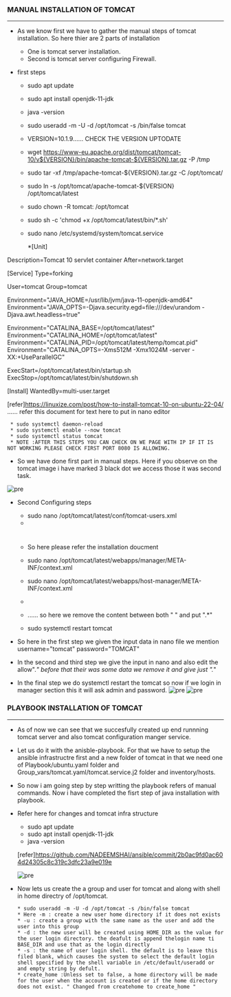 ### MANUAL  INSTALLATION  OF  TOMCAT
----------------------------

* As we know first we have to gather the manual steps of tomcat installation. So here thier are 2 parts of installation 
     * One is tomcat server installation.
     * Second is tomcat server  configuring  Firewall.

* first steps 
    * sudo apt update 
    * sudo apt install openjdk-11-jdk
    * java -version
    * sudo useradd -m -U -d /opt/tomcat -s /bin/false tomcat
    * VERSION=10.1.9...... CHECK THE VERSION UPTODATE
    * wget https://www-eu.apache.org/dist/tomcat/tomcat-10/v${VERSION}/bin/apache-tomcat-${VERSION}.tar.gz -P /tmp
    * sudo tar -xf /tmp/apache-tomcat-${VERSION}.tar.gz -C /opt/tomcat/
    * sudo ln -s /opt/tomcat/apache-tomcat-${VERSION} /opt/tomcat/latest
    * sudo chown -R tomcat: /opt/tomcat
    * sudo sh -c 'chmod +x /opt/tomcat/latest/bin/*.sh'
    * sudo nano /etc/systemd/system/tomcat.service

       *[Unit]

Description=Tomcat 10 servlet container
After=network.target

[Service]
Type=forking

User=tomcat
Group=tomcat

Environment="JAVA_HOME=/usr/lib/jvm/java-11-openjdk-amd64"
Environment="JAVA_OPTS=-Djava.security.egd=file:///dev/urandom -Djava.awt.headless=true"

Environment="CATALINA_BASE=/opt/tomcat/latest"
Environment="CATALINA_HOME=/opt/tomcat/latest"
Environment="CATALINA_PID=/opt/tomcat/latest/temp/tomcat.pid"
Environment="CATALINA_OPTS=-Xms512M -Xmx1024M -server -XX:+UseParallelGC"

ExecStart=/opt/tomcat/latest/bin/startup.sh
ExecStop=/opt/tomcat/latest/bin/shutdown.sh

[Install]
WantedBy=multi-user.target


[refer]https://linuxize.com/post/how-to-install-tomcat-10-on-ubuntu-22-04/  ...... refer this document for text here to put in nano editor

     * sudo systemctl daemon-reload
     * sudo systemctl enable --now tomcat
     * sudo systemctl status tomcat
     * NOTE :AFTER THIS STEPS YOU CAN CHECK ON WE PAGE WITH IP IF IT IS NOT WORKING PLEASE CHECK FIRST PORT 8080 IS ALLOWING.
* So we have done first part in manual steps. Here if you observe on the tomcat image i have marked 3 black dot we access those it was second task.
  
![pre](Playbooks/Tomcat/imagestom/T1.png)
 
* Second Configuring steps
   
  
   * sudo nano /opt/tomcat/latest/conf/tomcat-users.xml
   * <tomcat-users>
   # <role rolename="admin-gui"/>
   # <role rolename="manager-gui"/>
   # <user username="tomcat" password="TOMCAT" roles="admin-gui,manager-gui"/>

   * So here please refer the installation doucment
   * sudo nano /opt/tomcat/latest/webapps/manager/META-INF/context.xml
   * sudo nano /opt/tomcat/latest/webapps/host-manager/META-INF/context.xml
   * 

   * <Valve className="org.apache.catalina.valves.RemoteAddrValve"
         allow="127\.\d+\.\d+\.\d+|::1|0:0:0:0:0:0:0:1" /> ...... so here we remove the content between both " "  and put  ".*" 

     
  * sudo systemctl restart tomcat

 * So here in the first step we given the input data in nano file we mention username="tomcat" password="TOMCAT"
 * In the second and third step we give the input in nano and also edit the allow".*" before that their was some data we remove it and give just ".*"
 * In the final step we do systemctl restart the tomcat so now if we login in manager section this it will ask admin and password.
   ![pre](PLAYBOOKS/Tomcat/imagestom/t2.png)
   ![pre](PLAYBOOKS/Tomcat/imagestom/t3.png)

### PLAYBOOK  INSTALLATION  OF  TOMCAT
---------------------------------------

* As of now we can see that we succesfully created up end runnning tomcat server and also tomcat configuration manger service.
* Let us do it with the anisble-playbook. For that we have to setup the ansible infrastructre first and a new folder of tomcat in that we need one of Playbook/ubuntu.yaml folder and Group_vars/tomcat.yaml/tomcat.service.j2 folder and inventory/hosts.

* So now i am going step by step writting the playbook refers of manual commands. Now i have completed the fisrt step of java installation with playbook. 
* Refer here for changes and tomcat infra structure
  
  * sudo apt update 
  * sudo apt install openjdk-11-jdk
  * java -version
 
   [refer]https://github.com/NADEEMSHAI/ansible/commit/2b0ac9fd0ac604d24305c8c319c3dfc23a9e019e
 
   ![pre](PLAYBOOKS/Tomcat/imagestom/t4.png)

* Now lets us create the a group and user for tomcat and along with  shell in home directry of /opt/tomcat.
  
      * sudo useradd -m -U -d /opt/tomcat -s /bin/false tomcat
      * Here -m : create a new user home directory if it does not exists
      * -u : create a group with the same name as the user and add the user into this group
      * -d : the new user will be created using HOME_DIR as the value for the user login directory. the deafult is append thelogin name ti BASE_DIR and use that as the login directly 
      * -s : the name of user login shell. the default is to leave this filed blank, which causes the system to select the default login shell specified by the shell variable in /etc/default/useradd or and empty string by defult.
      * create_home :Unless set to false, a home directory will be made for the user when the account is created or if the home directory does not exist. " Changed from createhome to create_home "



